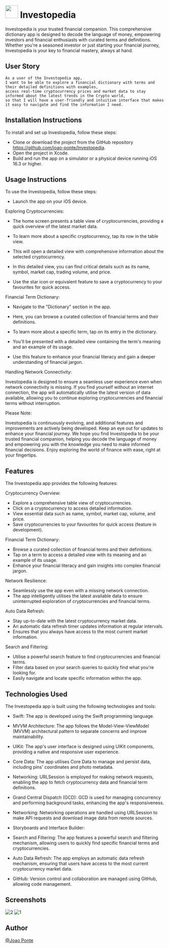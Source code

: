 
# <img src="https://cdn.jsdelivr.net/gh/devicons/devicon/icons/swift/swift-original.svg" height="40" width="40">  Investopedia

Investopedia is your trusted financial companion. This comprehensive dictionary app is designed to decode the language of money, empowering investors and financial enthusiasts with curated terms and definitions. Whether you're a seasoned investor or just starting your financial journey, Investopedia is your key to financial mastery, always at hand.




## User Story



```
As a user of the Investopedia app, 
I want to be able to explore a financial dictionary with terms and their detailed definitions with examples, 
access real-time cryptocurrency prices and market data to stay informed about the latest trends in the Crypto world, 
so that I will have a user-friendly and intuitive interface that makes it easy to navigate and find the information I need.
```


## Installation Instructions
To install and set up Investopedia, follow these steps:
- Clone or download the project from the GitHub repository https://github.com/joao-ponte/Investopedia.
- Open the project in Xcode.
- Build and run the app on a simulator or a physical device running iOS 16.3 or higher.

## Usage Instructions
To use the Investopedia, follow these steps:
- Launch the app on your iOS device.

Exploring Cryptocurrencies:

- The home screen presents a table view of cryptocurrencies, providing a quick overview of the latest market data. 

- To learn more about a specific cryptocurrency, tap its row in the table view.

- This will open a detailed view with comprehensive information about the selected cryptocurrency.

- In this detailed view, you can find critical details such as its name, symbol, market cap, trading volume, and price.

- Use the star icon or equivalent feature to save a cryptocurrency to your favourites for quick access.

Financial Term Dictionary:

- Navigate to the "Dictionary" section in the app.

- Here, you can browse a curated collection of financial terms and their definitions.

- To learn more about a specific term, tap on its entry in the dictionary.

- You'll be presented with a detailed view containing the term's meaning and an example of its usage.

- Use this feature to enhance your financial literacy and gain a deeper understanding of financial jargon.

Handling Network Connectivity:

Investopedia is designed to ensure a seamless user experience even when network connectivity is missing. If you find yourself without an internet connection, the app will automatically utilise the latest version of data available, allowing you to continue exploring cryptocurrencies and financial terms without interruption.

Please Note:

Investopedia is continuously evolving, and additional features and improvements are actively being developed. Keep an eye out for updates to enhance your financial journey.
We hope you find Investopedia to be your trusted financial companion, helping you decode the language of money and empowering you with the knowledge you need to make informed financial decisions. Enjoy exploring the world of finance with ease, right at your fingertips.


## Features
The Investopedia app provides the following features:

Cryptocurrency Overview:
- Explore a comprehensive table view of cryptocurrencies.
- Click on a cryptocurrency to access detailed information.
- View essential data such as name, symbol, market cap, volume, and price.
- Save cryptocurrencies to your favourites for quick access (feature in development).

Financial Term Dictionary:
- Browse a curated collection of financial terms and their definitions.
- Tap on a term to access a detailed view with its meaning and an example of its usage.
- Enhance your financial literacy and gain insights into complex financial jargon.


Network Resilience:
- Seamlessly use the app even with a missing network connection.
- The app intelligently utilises the latest available data to ensure uninterrupted exploration of cryptocurrencies and financial terms.

Auto Data Refresh:
- Stay up-to-date with the latest cryptocurrency market data.
- An automatic data refresh timer updates information at regular intervals.
- Ensures that you always have access to the most current market information.

Search and Filtering:
- Utilise a powerful search feature to find cryptocurrencies and financial terms.
- Filter data based on your search queries to quickly find what you're looking for.
- Easily navigate and locate specific information within the app.


## Technologies Used
The Investopedia app is built using the following technologies and tools:
- Swift: The app is developed using the Swift programming language.

- MVVM Architecture: The app follows the Model-View-ViewModel (MVVM) architectural pattern to separate concerns and improve maintainability.

- UIKit: The app's user interface is designed using UIKit components, providing a native and responsive user experience.

- Core Data: The app utilises Core Data to manage and persist data, including pins' coordinates and photo metadata.

- Networking: URLSession is employed for making network requests, enabling the app to fetch cryptocurrency data and financial term definitions.

- Grand Central Dispatch (GCD): GCD is used for managing concurrency and performing background tasks, enhancing the app's responsiveness.

- Networking: Networking operations are handled using URLSession to make API requests and download image data from remote sources.

- Storyboards and Interface Builder:

- Search and Filtering: The app features a powerful search and filtering mechanism, allowing users to quickly find specific financial terms and cryptocurrencies.

- Auto Data Refresh: The app employs an automatic data refresh mechanism, ensuring that users have access to the most current cryptocurrency market data.

- GitHub: Version control and collaboration are managed using GitHub, allowing code management.
## Screenshots
![2](https://github.com/joao-ponte/Investopedia/assets/114771106/264631d4-fbfa-4399-ad30-1027b4743045)
![1](https://github.com/joao-ponte/Investopedia/assets/114771106/ec6a3ba8-d0ea-4e03-9a5c-0959559d4efa)
## Author

[@Joao Ponte](https://www.linkedin.com/in/jponte/)


